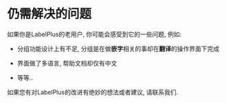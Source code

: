 # 仍需解决的问题

如果你是LabelPlus的老用户, 你可能会感受到它的一些问题, 例如:

* 分组功能设计上有不足, 分组是在做**嵌字**相关的事却在**翻译**的操作界面下完成

* 界面做了多语言, 帮助文档却仅有中文

* 等等..

如果您有对LabelPlus的改进有绝妙的想法或者建议, 请联系我们.

